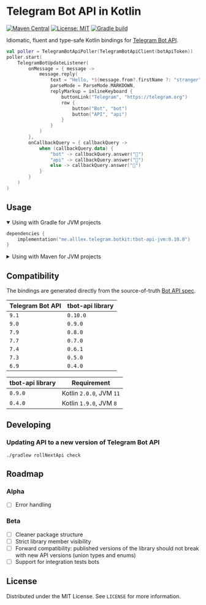 # Telegram Bot API in Kotlin

[![Maven Central](https://img.shields.io/maven-central/v/me.alllex.telegram.botkit/tbot-api-jvm.svg?color=success)](https://central.sonatype.com/namespace/me.alllex.telegram.botkit)
[![License: MIT](https://img.shields.io/badge/License-MIT-blue.svg)](https://opensource.org/licenses/MIT)
[![Gradle build](https://github.com/alllex/telegram-bot-kit/actions/workflows/check.yml/badge.svg)](https://github.com/alllex/telegram-bot-kit/actions/workflows/check.yml)

Idiomatic, fluent and type-safe Kotlin bindings for [Telegram Bot API](https://core.telegram.org/bots/api).

```kotlin
val poller = TelegramBotApiPoller(TelegramBotApiClient(botApiToken))
poller.start(
    TelegramBotUpdateListener(
        onMessage = { message ->
            message.reply(
                text = "Hello, *${message.from?.firstName ?: "stranger"}*!",
                parseMode = ParseMode.MARKDOWN,
                replyMarkup = inlineKeyboard {
                    buttonLink("Telegram", "https://telegram.org")
                    row {
                        button("Bot", "bot")
                        button("API", "api")
                    }
                }
            )
        },
        onCallbackQuery = { callbackQuery ->
            when (callbackQuery.data) {
                "bot" -> callbackQuery.answer("🤖")
                "api" -> callbackQuery.answer("🚀")
                else -> callbackQuery.answer("🤷")
            }
        }
    )
)
```

## Usage

<details open>
<summary>Using with Gradle for JVM projects</summary>

```kotlin
dependencies {
    implementation("me.alllex.telegram.botkit:tbot-api-jvm:0.10.0")
}
```

</details>

<details>
<summary>Using with Maven for JVM projects</summary>

```xml
<dependency>
    <groupId>me.alllex.telegram.botkit</groupId>
    <artifactId>tbot-api-jvm</artifactId>
    <version>0.10.0</version>
</dependency>
```

</details>

## Compatibility

The bindings are generated directly from the source-of-truth [Bot API spec](https://core.telegram.org/bots/api).

| Telegram Bot API | tbot-api library |
|------------------|------------------|
| `9.1`            | `0.10.0`         |
| `9.0`            | `0.9.0`          |
| `7.9`            | `0.8.0`          |
| `7.7`            | `0.7.0`          |
| `7.4`            | `0.6.1`          |
| `7.3`            | `0.5.0`          |
| `6.9`            | `0.4.0`          |

| tbot-api library | Requirement              |
|------------------|--------------------------|
| `0.9.0`          | Kotlin `2.0.0`, JVM `11` |
| `0.4.0`          | Kotlin `1.9.0`, JVM `8`  |

## Developing

### Updating API to a new version of Telegram Bot API

```
./gradlew rollNextApi check
```

## Roadmap

### Alpha

- [ ] Error handling

### Beta

- [ ] Cleaner package structure
- [ ] Strict library member visibility
- [ ] Forward compatibility: published versions of the library should not break with new API versions (union types and
  enums)
- [ ] Support for integration tests bots

## License

Distributed under the MIT License. See `LICENSE` for more information.
